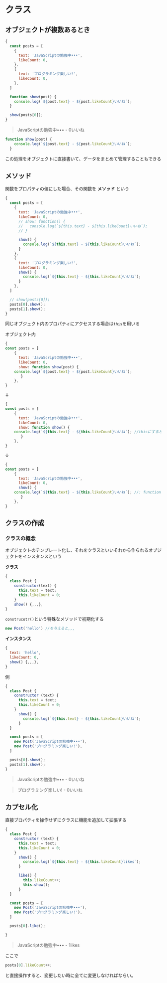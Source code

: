 # クラス

## オブジェクトが複数あるとき
```js:main.js
{
  const posts = [ 
    {
      text: 'JavaScriptの勉強中•••',
      likeCount: 0,
    }, 
    {
      text: 'プログラミング楽しい!',
      likeCount: 0,
    }, 
  ]

  function show(post) {
    console.log(`${post.text} - ${post.likeCount}いいね`); 
  }

  show(posts[0]);
}  
```
>JavaScriptの勉強中••• - 0いいね

```js:main.js
function show(post) {
    console.log(`${post.text} - ${post.likeCount}いいね`); 
  }
```
この処理をオブジェクトに直接書いて、データをまとめて管理することもできる


## メソッド
関数をプロパティの値にした場合、その関数を __メソッド__ という
```js:main.js
{
  const posts = [ 
    {
      text: 'JavaScriptの勉強中•••',
      likeCount: 0,
      // show: function() {
      //   console.log(`${this.text} - ${this.likeCount}いいね`); 
      // }

      show() {
        console.log(`${this.text} - ${this.likeCount}いいね`); 
      }
    }, 
    {
      text: 'プログラミング楽しい!',
      likeCount: 0,
      show() {
        console.log(`${this.text} - ${this.likeCount}いいね`); 
      }
    }, 
  ]

  // show(posts[0]);
  posts[0].show();
  posts[1].show();
}  
```
同じオブジェクト内のプロパティにアクセスする場合は`this`を用いる

オブジェクト内
```js:main.js
{
const posts = [ 
    {
      text: 'JavaScriptの勉強中•••',
      likeCount: 0,
      show: function show(post) {
    console.log(`${post.text} - ${post.likeCount}いいね`); 
       }
    }, 
}
```
↓
```js:main.js
{
const posts = [ 
    {
      text: 'JavaScriptの勉強中•••',
      likeCount: 0,
      show: function show() {
    console.log(`${this.text} - ${this.likeCount}いいね`); //thisにするとpostがなくなる
       }
    }, 
}
```
↓
```js:main.js
{
const posts = [ 
    {
      text: 'JavaScriptの勉強中•••',
      likeCount: 0,
      show() {
    console.log(`${this.text} - ${this.likeCount}いいね`); //: function showを省略可能
       }
    }, 
}
```


## クラスの作成
### クラスの概念
オブジェクトのテンプレート化し、それをクラスといいそれから作られるオブジェクトをインスタンスという

__クラス__
```js:main.js
{
  class Post {
    constructor(text) {
      this.text = text; 
      this.likeCount = 0; 
    }
    show() {,,,}, 
}
```
`construcotr()`という特殊なメソッドで初期化する
```js:main.js
new Post('hello') //を与えると,,,
```

__インスタンス__
```js:main.js
{
  text: 'hello', 
  likeCount: 0, 
  show() {,,,},
}
```



例
```js:main.js
{
  class Post {
    constructor (text) {
      this.text = text; 
      this.likeCount = 0; 
    }
      show() {
        console.log(`${this.text} - ${this.likeCount}いいね`); 
      }
  }

  const posts = [ 
    new Post('JavaScriptの勉強中•••'),
    new Post('プログラミング楽しい!'),
  ]

  posts[0].show();
  posts[1].show();
}  
```
>JavaScriptの勉強中••• - 0いいね

>プログラミング楽しい! - 0いいね


## カプセル化
直接プロパティを操作せずにクラスに機能を追加して拡張する
```js:main.js
{
  class Post {
    constructor (text) {
      this.text = text; 
      this.likeCount = 0; 
    }
      show() {
        console.log(`${this.text} - ${this.likeCount}likes`); 
      }

      like() {
        this.likeCount++; 
        this.show();
      }
  }

  const posts = [ 
    new Post('JavaScriptの勉強中•••'),
    new Post('プログラミング楽しい!'),
  ]

  posts[0].like();

}  
```
>JavaScriptの勉強中••• - 1likes

ここで
```js:main.js
posts[0].likeCount++;
```
と直接操作すると、変更したい時に全てに変更しなければならい。
